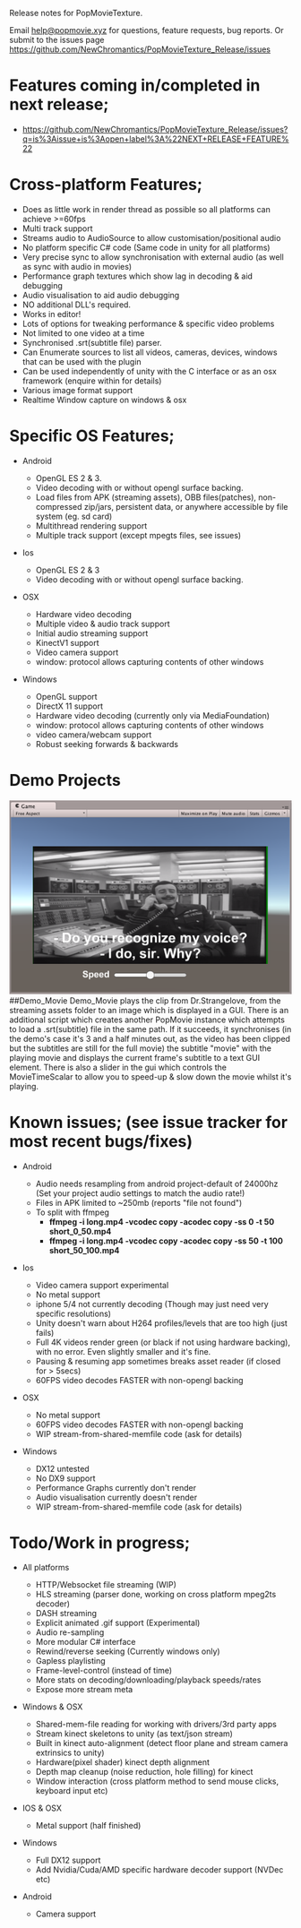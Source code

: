 Release notes for PopMovieTexture.

Email help@popmovie.xyz for questions, feature requests, bug reports. Or submit to the issues page https://github.com/NewChromantics/PopMovieTexture_Release/issues

Features coming in/completed in next release;
=====================
 - https://github.com/NewChromantics/PopMovieTexture_Release/issues?q=is%3Aissue+is%3Aopen+label%3A%22NEXT+RELEASE+FEATURE%22

Cross-platform Features;
=====================
- Does as little work in render thread as possible so all platforms can achieve >=60fps
- Multi track support
- Streams audio to AudioSource to allow customisation/positional audio
- No platform specific C# code (Same code in unity for all platforms)
- Very precise sync to allow synchronisation with external audio (as well as sync with audio in movies)
- Performance graph textures which show lag in decoding & aid debugging
- Audio visualisation to aid audio debugging
- NO additional DLL's required.
- Works in editor!
- Lots of options for tweaking performance & specific video problems
- Not limited to one video at a time
- Synchronised .srt(subtitle file) parser.
- Can Enumerate sources to list all videos, cameras, devices, windows that can be used with the plugin
- Can be used independently of unity with the C interface or as an osx framework (enquire within for details)
- Various image format support
- Realtime Window capture on windows & osx

Specific OS Features;
======================
- Android
	- OpenGL ES 2 & 3.
	- Video decoding with or without opengl surface backing.
	- Load files from APK (streaming assets), OBB files(patches), non-compressed zip/jars, persistent data, or anywhere accessible by file system (eg. sd card)
	- Multithread rendering support
	- Multiple track support (except mpegts files, see issues)

- Ios
	- OpenGL ES 2 & 3
	- Video decoding with or without opengl surface backing.

- OSX
	- Hardware video decoding
	- Multiple video & audio track support
	- Initial audio streaming support
	- KinectV1 support
	- Video camera support
	- window: protocol allows capturing contents of other windows

- Windows
	- OpenGL support
	- DirectX 11 support
	- Hardware video decoding (currently only via MediaFoundation)
	- window: protocol allows capturing contents of other windows
	- video camera/webcam support
	- Robust seeking forwards & backwards

Demo Projects
======================
![Demo_Movie Screenshot](/Docs/Demo_Movie.png)
##Demo_Movie
Demo_Movie plays the clip from Dr.Strangelove, from the streaming assets folder to an image which is displayed in a GUI. There is an additional script which creates another PopMovie instance which attempts to load a .srt(subtitle) file in the same path. If it succeeds, it synchronises (in the demo's case it's 3 and a half minutes out, as the video has been clipped but the subtitles are still for the full movie) the subtitle "movie" with the playing movie and displays the current frame's subtitle to a text GUI element.
There is also a slider in the gui which controls the MovieTimeScalar to allow you to speed-up & slow down the movie whilst it's playing.

Known issues; (see issue tracker for most recent bugs/fixes)
======================
- Android
	- Audio needs resampling from android project-default of 24000hz (Set your project audio settings to match the audio rate!)
	- Files in APK limited to ~250mb (reports "file not found")
	- To split with ffmpeg 
		- __ffmpeg -i long.mp4 -vcodec copy -acodec copy -ss 0 -t 50 short_0_50.mp4__
		- __ffmpeg -i long.mp4 -vcodec copy -acodec copy -ss 50 -t 100 short_50_100.mp4__


- Ios
	- Video camera support experimental
	- No metal support
	- iphone 5/4 not currently decoding (Though may just need very specific resolutions)
	- Unity doesn't warn about H264 profiles/levels that are too high (just fails)
	- Full 4K videos render green (or black if not using hardware backing), with no error. Even slightly smaller and it's fine.
	- Pausing & resuming app sometimes breaks asset reader (if closed for > 5secs)
	- 60FPS video decodes FASTER with non-opengl backing

- OSX
	- No metal support
	- 60FPS video decodes FASTER with non-opengl backing
	- WIP stream-from-shared-memfile code (ask for details)
	
- Windows
	- DX12 untested
	- No DX9 support
	- Performance Graphs currently don't render
	- Audio visualisation currently doesn't render
	- WIP stream-from-shared-memfile code (ask for details)

Todo/Work in progress;
=====================
- All platforms
	- HTTP/Websocket file streaming (WIP)
	- HLS streaming (parser done, working on cross platform mpeg2ts decoder)
	- DASH streaming
	- Explicit animated .gif support (Experimental)
	- Audio re-sampling
	- More modular C# interface
	- Rewind/reverse seeking (Currently windows only)
	- Gapless playlisting
	- Frame-level-control (instead of time)
	- More stats on decoding/downloading/playback speeds/rates
	- Expose more stream meta
	
- Windows & OSX
	- Shared-mem-file reading for working with drivers/3rd party apps
	- Stream kinect skeletons to unity (as text/json stream)
	- Built in kinect auto-alignment (detect floor plane and stream camera extrinsics to unity)
	- Hardware(pixel shader) kinect depth alignment
	- Depth map cleanup (noise reduction, hole filling) for kinect
	- Window interaction (cross platform method to send mouse clicks, keyboard input etc)
	
- IOS & OSX
	- Metal support (half finished)

- Windows
	- Full DX12 support
	- Add Nvidia/Cuda/AMD specific hardware decoder support (NVDec etc)
	
- Android
	- Camera support
